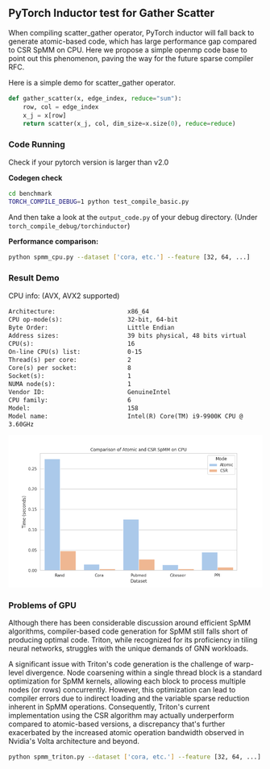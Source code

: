 ## PyTorch Inductor test for Gather Scatter

When compiling scatter_gather operator, PyTorch inductor will fall back to generate atomic-based code, which has large performance gap compared to CSR SpMM on CPU.
Here we propose a simple openmp code base to point out this phenomenon, paving the way for the future sparse compiler RFC.

Here is a simple demo for scatter_gather operator.

```python
def gather_scatter(x, edge_index, reduce="sum"):
    row, col = edge_index
    x_j = x[row]
    return scatter(x_j, col, dim_size=x.size(0), reduce=reduce)
```

### Code Running

Check if your pytorch version is larger than v2.0

**Codegen check**

```bash
cd benchmark
TORCH_COMPILE_DEBUG=1 python test_compile_basic.py
```

And then take a look at the `output_code.py` of your debug directory. (Under `torch_compile_debug/torchinductor`)

**Performance comparison:**

```bash
python spmm_cpu.py --dataset ['cora, etc.'] --feature [32, 64, ...]
```

### Result Demo

CPU info: (AVX, AVX2 supported)

```
Architecture:                    x86_64
CPU op-mode(s):                  32-bit, 64-bit
Byte Order:                      Little Endian
Address sizes:                   39 bits physical, 48 bits virtual
CPU(s):                          16
On-line CPU(s) list:             0-15
Thread(s) per core:              2
Core(s) per socket:              8
Socket(s):                       1
NUMA node(s):                    1
Vendor ID:                       GenuineIntel
CPU family:                      6
Model:                           158
Model name:                      Intel(R) Core(TM) i9-9900K CPU @ 3.60GHz
```

![image info](./openmp/spmm.png)

### Problems of GPU

Although there has been considerable discussion around efficient SpMM algorithms, compiler-based code generation for SpMM still falls short of producing optimal code. Triton, while recognized for its proficiency in tiling neural networks, struggles with the unique demands of GNN workloads.

A significant issue with Triton's code generation is the challenge of warp-level divergence. Node coarsening within a single thread block is a standard optimization for SpMM kernels, allowing each block to process multiple nodes (or rows) concurrently. However, this optimization can lead to compiler errors due to indirect loading and the variable sparse reduction inherent in SpMM operations. Consequently, Triton's current implementation using the CSR algorithm may actually underperform compared to atomic-based versions, a discrepancy that's further exacerbated by the increased atomic operation bandwidth observed in Nvidia's Volta architecture and beyond.

```bash
python spmm_triton.py --dataset ['cora, etc.'] --feature [32, 64, ...]
```
